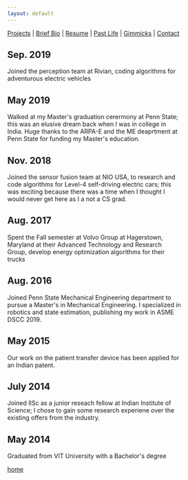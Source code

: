 ```yaml
---
layout: default
---
```

[Projects](./projects.html) | [Brief Bio](./bio.html) | [Resume](./resume.html) | [Past Life](http://pravegaracingvit.herokuapp.com/) | [Gimmicks](https://www.behance.net/kvarada) | [Contact](./contacts.html)

<html>

<head>
<meta name="viewport" content="width=device-width, initial-scale=1.0">
<style>
* {
  box-sizing: border-box;
}

body {
  background-color: #FFFFFF;
  font-family: Helvetica, sans-serif;
}

/* The actual timeline (the vertical ruler) */
.timeline {
  position: relative;
  max-width: 1200px;
  margin: 0 auto;
}

/* The actual timeline (the vertical ruler) */
.timeline::after {
  content: '';
  position: absolute;
  width: 6px;
  background-color: black;
  top: 0;
  bottom: 0;
  left: 50%;
  margin-left: -3px;
}

/* Container around content */
.container {
  padding: 1px 1px;
  position: relative;
  background-color: black;
  width: 50%;
}

/* The circles on the timeline */
.container::after {
  content: '';
  position: absolute;
  width: 25px;
  height: 25px;
  right: -17px;
  background-color: white;
  border: 4px solid black;
  top: 15px;
  border-radius: 50%;
  z-index: 1;
}

/* Place the container to the left */
.left {
  left: 0;
}

/* Place the container to the right */
.right {
  left: 50%;
}

/* Add arrows to the left container (pointing right) */
.left::before {
  content: " ";
  height: 0;
  position: absolute;
  top: 2px;
  width: 0;
  z-index: 1;
  right: 30px;
  border: medium solid black;
  border-width: 10px 0 10px 10px;
  border-color: transparent transparent transparent black;
}

/* Add arrows to the right container (pointing left) */
.right::before {
  content: " ";
  height: 0;
  position: absolute;
  top: 2px;
  width: 0;
  z-index: 1;
  left: 30px;
  border: medium solid black;
  border-width: 10px 10px 10px 0;
  border-color: transparent black transparent transparent;
}

/* Fix the circle for containers on the right side */
.right::after {
  left: -16px;
}

/* The actual content */
.content {
  padding: 20px 30px;
  background-color: white;
  position: relative;
  border-radius: 6px;
}

/* Media queries - Responsive timeline on screens less than 600px wide */
@media screen and (max-width: 600px) {
  /* Place the timelime to the left */
  .timeline::after {
  left: 31px;
  }
  
  /* Full-width containers */
  .container {
  width: 100%;
  padding-left: 70px;
  padding-right: 25px;
  }
  
  /* Make sure that all arrows are pointing leftwards */
  .container::before {
  left: 60px;
  border: medium solid white;
  border-width: 10px 10px 10px 0;
  border-color: transparent white transparent transparent;
  }

  /* Make sure all circles are at the same spot */
  .left::after, .right::after {
  left: 15px;
  }
  
  /* Make all right containers behave like the left ones */
  .right {
  left: 0%;
  }
}
</style>
</head>
<body>

<div class="timeline">
  <div class="container left">
    <div class="content">
      <h2> Sep. 2019</h2>
      <p>Joined the perception team at Rivian, coding algorithms for adventurous electric vehicles</p>
    </div>
  </div>

  <div class="container right">
    <div class="content">
      <h2>May 2019</h2>
      <p>Walked at my Master's graduation cerermony at Penn State; this was an elusive dream back when I was in college in India. Huge thanks to the ARPA-E and the ME deaprtment at Penn State for funding my Master's education. </p>
    </div>
  </div>

  <div class="container left">
    <div class="content">
      <h2>Nov. 2018</h2>
      <p>Joined the sensor fusion team at NIO USA, to research and code algorithms for Level-4 self-driving electric cars; this was exciting because there was a time when I thought I would never get here as I a not a CS grad. </p>
    </div>
  </div>

  <div class="container right">
    <div class="content">
      <h2>Aug. 2017</h2>
      <p>Spent the Fall semester at Volvo Group at Hagerstown, Maryland at their Advanced Technology and Research Group, develop energy optimization algorithms for their trucks </p>
    </div>
  </div>

  <div class="container left">
    <div class="content">
      <h2>Aug. 2016</h2>
      <p>Joined Penn State Mechanical Engineering department to pursue a Master's in Mechanical Engineering. I specialized in robotics and state estimation, publishing my work in ASME DSCC 2019. </p>
    </div>
  </div>

  <div class="container right">
    <div class="content">
      <h2>May 2015</h2>
      <p>Our work on the patient transfer device has been applied for an Indian patent.</p>
    </div>
  </div>

  <div class="container left">
    <div class="content">
      <h2>July 2014</h2>
      <p>Joined IISc as a junior reseach fellow at Indian Institute of Science; I chose to gain some research experiene over the existing offers from the industry. </p>
    </div>
  </div>

  <div class="container right">
    <div class="content">
      <h2>May 2014</h2>
      <p> Graduated from VIT University with a Bachelor's degree </p>
    </div>
  </div>

</div>

</body>
</html>

[home](./)
